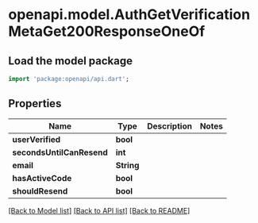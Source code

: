 # openapi.model.AuthGetVerificationMetaGet200ResponseOneOf

## Load the model package
```dart
import 'package:openapi/api.dart';
```

## Properties
Name | Type | Description | Notes
------------ | ------------- | ------------- | -------------
**userVerified** | **bool** |  | 
**secondsUntilCanResend** | **int** |  | 
**email** | **String** |  | 
**hasActiveCode** | **bool** |  | 
**shouldResend** | **bool** |  | 

[[Back to Model list]](../README.md#documentation-for-models) [[Back to API list]](../README.md#documentation-for-api-endpoints) [[Back to README]](../README.md)


